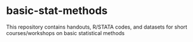 # basic-stat-methods
 This repository contains handouts, R/STATA codes, and datasets for short courses/workshops on basic statistical methods
